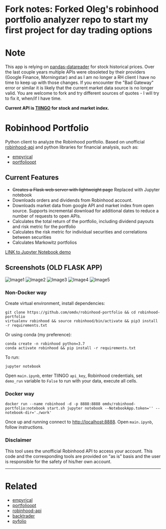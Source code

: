 # Fork notes: Forked Oleg's robinhood portfolio analyzer repo to start my first project for day trading options

# Note
This app is relying on [pandas-datareader](https://pydata.github.io/pandas-datareader/stable/remote_data.html#) for stock historical prices. Over the last couple years multiple APIs were obsoleted by their providers (Google Finance, Morningstar) and as I am no longer a RH client I have no time to keep up with those changes. If you encounter the "Bad Gateway" error or similar it is likely that the current market data source is no longer valid. You are welcome to fork and try different sources of quotes - I will try to fix it, when/if I have time.

**Current API is [TIINGO](https://api.tiingo.com/account/token) for stock and market index.**

# Robinhood Portfolio
Python client to analyze the Robinhood portfolio.
Based on unofficial [robinhood-api](https://github.com/Jamonek/Robinhood) and python libraries for financial analysis, such as:
- [empyrical](https://github.com/quantopian/empyrical)
- [portfolioopt](https://github.com/czielinski/portfolioopt)

## Current Features 
- ~~Creates a Flask web server with lightweight page~~ Replaced with Jupyter notebook
- Downloads orders and dividends from Robinhood account.
- Downloads market data from google API and market index from open source. Supports incremental download for additional dates to reduce a number of requests to open APIs.
- Calculates the total return of the portfolio, including dividend payouts and risk metric for the portfolio
- Calculates the risk metric for individual securities and correlations between securities
- Calculates Markowitz portfolios

[LINK to Jupyter Notebook demo](https://github.com/omdv/robinhood-portfolio/blob/master/main.ipynb)

## Screenshots (OLD FLASK APP)
![Image1](https://github.com/omdv/robinhood-portfolio/blob/master/docs/image_1.png)
![Image2](https://github.com/omdv/robinhood-portfolio/blob/master/docs/image_2.png)
![Image3](https://github.com/omdv/robinhood-portfolio/blob/master/docs/image_3.png)
![Image4](https://github.com/omdv/robinhood-portfolio/blob/master/docs/image_4.png)
![Image5](https://github.com/omdv/robinhood-portfolio/blob/master/docs/image_5.png)


### Non-Docker way
Create virtual environment, install dependencies:
```
git clone https://github.com/omdv/robinhood-portfolio && cd robinhood-portfolio
virtualenv robinhood && source robinhood/bin/activate && pip3 install -r requirements.txt
```

Or using conda (my preference):
```
conda create -n robinhood python=3.7
conda activate robinhood && pip install -r requirements.txt
```

To run:
```
jupyter notebook
```

Open `main.ipynb`, enter TIINGO `api_key`, Robinhood credentials, set `demo_run` variable to `False` to run with your data, execute all cells.


### Docker way
```
docker run --name robinhood -d -p 8888:8888 omdv/robinhood-portfolio:notebook start.sh jupyter notebook --NotebookApp.token='' --notebook-dir='./work'
```

Once up and running connect to [http://localhost:8888](http://localhost:8888). Open `main.ipynb`, follow instructions.


### Disclaimer
This tool uses the unofficial Robinhood API to access your account. This code and the corresponding tools are provided on "as is" basis and the user is responsible for the safety of his/her own account.

------------------

# Related
* [empyrical](https://github.com/quantopian/empyrical)
* [portfolioopt](https://github.com/czielinski/portfolioopt)
* [robinhood-api](https://github.com/Jamonek/Robinhood)
* [backtrader](https://github.com/mementum/backtrader)
* [pyfolio](https://github.com/quantopian/pyfolio)

